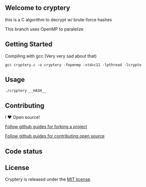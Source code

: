 ## Welcome to cryptery

this is a C algorithm to decrypt w/ brute-force hashes

This branch uses OpenMP to paralelize

## Getting Started

Compiling with gcc (Very very sad about that)

```
gcc cryptery.c -o cryptery -fopenmp -std=c11 -lpthread -lcrypto
```

## Usage

```
./cryptery __HASH__
```

## Contributing

I :heart: Open source!

[Follow github guides for forking a project](https://guides.github.com/activities/forking/)

[Follow github guides for contributing open source](https://guides.github.com/activities/contributing-to-open-source/#contributing)

## Code status

## License

Cryptery is released under the [MIT license](http://opensource.org/licenses/MIT).

